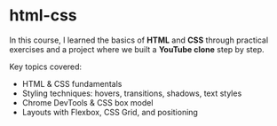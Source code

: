 # html-css

In this course, I learned the basics of **HTML** and **CSS** through practical exercises and a project where we built a **YouTube clone** step by step.

Key topics covered:
- HTML & CSS fundamentals
- Styling techniques: hovers, transitions, shadows, text styles
- Chrome DevTools & CSS box model
- Layouts with Flexbox, CSS Grid, and positioning
